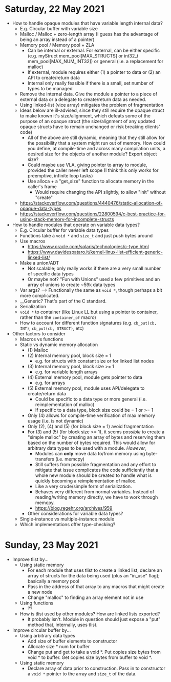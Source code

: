 # Saturday, 22 May 2021
- How to handle opaque modules that have variable length internal data?
    - E.g. Circular buffer with variable size
    - Malloc / Malloc + zero-length array (I guess has the advantage of being an array instead of a pointer)
    - Memory pool / Memory pool + ZLA
        - Can be internal or external. For external, can be either specific (e.g. myStruct mem_pool[MAX_STRUCTS] or int32_t mem_pool[MAX_NUM_INT32]) or general (i.e. a replacement for malloc)
        - If external, module requires either (1) a pointer to data or (2) an API to create/return data
        - Internal only really feasible if there is a small, set number of types to be managed
    - Remove the internal data. Give the module a pointer to a piece of external data or a delegate to create/return data as needed.
    - Using linked-list (vice array) mitigates the problem of fragmentation
    - Ideas below are ill-advised, since they still require the opaque struct to make known it's size/alignment, which defeats some of the purpose of an opaque struct (the size/alignment of any updated opaque structs have to remain unchanged or risk breaking clients' code)
        - All of the above are still dynamic, meaning that they still allow for the possibility that a system might run out of memory. How could you define, at compile-time and across many compilation units, a desired size for the objects of another module? Export object size?
        - Could maybe use VLA, giving pointer to array to module, provided the caller never left scope (I think this only works for preemptive, infinite loop tasks)
        - Use alloca + a "get_size" function to allocate memory in the caller's frame
            - Would require changing the API slightly, to allow "init" without "create" 
    - https://stackoverflow.com/questions/4440476/static-allocation-of-opaque-data-types
    - https://stackoverflow.com/questions/22800594/c-best-practice-for-using-stack-memory-for-incomplete-structs
- How to handle modules that operate on variable data types?
    - E.g. Circular buffer for variable data types
    - Functions take a `void *` and `size_t` and just push bytes around
    - Use macros
        - https://www.oracle.com/solaris/technologies/c-type.html
        - https://www.davidespataro.it/kernel-linux-list-efficient-generic-linked-list/
    - Make a union/ADT
        - Not scalable; only really works if there are a very small number of specific data types
        - Or maybe not? "Fun with Unions" used a few primitives and an array of unions to create ~59k data types
    - Var args? --> Functionally the same as `void *`, though perhaps a bit more complicated.
    - __Generic? That's part of the C standard.
    - Serialization
    - `void *` to container (like Linux LL but using a pointer to container, rather than the `container_of` macro)
    - How to account for different function signatures (e.g. `cb_put(cb, INT)`, `cb_put(cb, STRUCT)`, etc)
- Other factors to consider
    - Macros vs functions
    - Static vs dynamic memory allocation
        - (1) Malloc
        - (2) Internal memory pool, block size = 1
            - e.g. for structs with constant size or for linked list nodes
        - (3) Internal memory pool, block size >= 1
            - e.g. for variable length arrays
        - (4) External memory pool, module gets pointer to data
            - e.g. for arrays
        - (5) External memory pool, module uses API/delegate to create/return data
            - Could be specific to a data type or more general (i.e. reimplementation of malloc)
            - If specific to a data type, block size could be = 1 or >= 1
        - Only (4) allows for compile-time verification of max memory usage (i.e. is not dynamic)
        - Only (2), (4) and (5) (for block size = 1) avoid fragmentation
        - For (3) and (5) (for block size >= 1), it seems *possible* to create a "simple malloc" by creating an array of bytes and reserving them based on the number of bytes required. This would allow for arbitrary data types to be used with a module. *However*,
            - Modules can **only** move data to/from memory using byte-transfers (i.e. memcpy)
            - Still suffers from possible fragmentation and any effort to mitigate that issue complicates the code sufficiently that a whole new module should be created to handle what is quickly becoming a reimplementation of malloc.
            - Like a very crude/simple form of serialization.
            - Behaves very different from normal variables. Instead of reading/writing memory directly, we have to work through memcpy.
            - https://blog.regehr.org/archives/959
        - Other considerations for variable data types?
    - Single-instance vs multiple-instance module
    - Which implementations offer type-checking?

# Sunday, 23 May 2021
- Improve tlist by...
    - Using static memory
        - For each module that uses tlist to create a linked list, declare an array of structs for the data being used (plus an "in_use" flag); basically a memory pool
        - Pass in the address of that array to any macros that might create a new node
        - Change "malloc" to finding an array element not in use
    - Using functions
        - ??
    - How is tlist used by other modules? How are linked lists exported?
        - It probably isn't. Module in question should just expose a "put" method that, internally, uses tlist.
- Improve circular buffer by...
    - Using arbitrary data types
        - Add size of buffer elements to constructor
        - Allocate size * num for buffer
        - Change put and get to take a void *. Put copies size bytes from void * to buffer. Get copies size bytes from buffer to void *.
    - Using static memory
        - Declare array of data prior to construction. Pass in to constructor a `void *` pointer to the array and `size_t` of the data.
